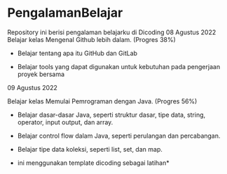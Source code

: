 # PengalamanBelajar
Repository ini berisi pengalaman belajarku di Dicoding
08 Agustus 2022
Belajar kelas Mengenal Github lebih dalam. (Progres 38%)

* Belajar tentang apa itu GitHub dan GitLab

* Belajar tools yang dapat digunakan untuk kebutuhan pada pengerjaan proyek bersama

09 Agustus 2022

Belajar kelas Memulai Pemrograman dengan Java. (Progres 56%)

  * Belajar dasar-dasar Java, seperti struktur dasar, tipe data, string, operator, input output, dan array.

  * Belajar control flow dalam Java, seperti perulangan dan percabangan.

  * Belajar tipe data koleksi, seperti list, set, dan map.
  * ini menggunakan template dicoding sebagai latihan*
